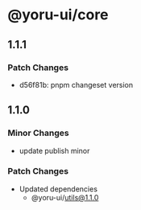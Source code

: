 # @yoru-ui/core

## 1.1.1

### Patch Changes

- d56f81b: pnpm changeset version

## 1.1.0

### Minor Changes

- update publish minor

### Patch Changes

- Updated dependencies
  - @yoru-ui/utils@1.1.0
